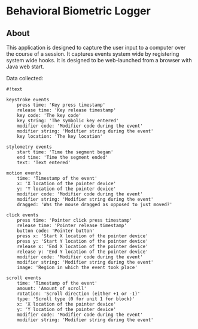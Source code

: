 # Behavioral Biometric Logger

## About

This application is designed to capture the user input to a computer over the course of a session. It captures events system wide by registering system wide hooks. It is designed to be web-launched from a browser with Java web start.

Data collected:


```
#!text

keystroke events
    press time: 'Key press timestamp'
    release time: 'Key release timestamp'
    key code: 'The key code'
    key string: 'The symbolic key entered'
    modifier code: 'Modifier code during the event'
    modifier string: 'Modifier string during the event'
    key location: 'The key location'

stylometry events
    start time: 'Time the segment began'
    end time: 'Time the segment ended'
    text: 'Text entered'

motion events
    time: 'Timestamp of the event'
    x: 'X location of the pointer device'
    y: 'Y location of the pointer device'
    modifier code: 'Modifier code during the event'
    modifier string: 'Modifier string during the event'
    dragged: 'Was the mouse dragged as opposed to just moved?'

click events
    press time: 'Pointer click press timestamp'
    release time: 'Pointer release timestamp'
    button code: 'Pointer button'
    press x: 'Start X location of the pointer device'
    press y: 'Start Y location of the pointer device'
    release x: 'End X location of the pointer device'
    release y: 'End Y location of the pointer device'
    modifier code: 'Modifier code during the event'
    modifier string: 'Modifier string during the event'
    image: 'Region in which the event took place'

scroll events
    time: 'Timestamp of the event'
    amount: 'Amount of scroll'
    rotation: 'Scroll direction (either +1 or -1)'
    type: 'Scroll type (0 for unit 1 for block)'
    x: 'X location of the pointer device'
    y: 'Y location of the pointer device'
    modifier code: 'Modifier code during the event'
    modifier string: 'Modifier string during the event'
```
